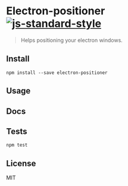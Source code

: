 # Electron-positioner [![js-standard-style](https://img.shields.io/badge/code%20style-standard-brightgreen.svg?style=flat)](https://github.com/feross/standard)
> Helps positioning your electron windows.

## Install
```
npm install --save electron-positioner
```

## Usage

## Docs

## Tests
```
npm test
```

## License
MIT
